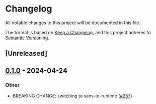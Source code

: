 # Changelog
All notable changes to this project will be documented in this file.

The format is based on [Keep a Changelog](https://keepachangelog.com/en/1.0.0/),
and this project adheres to [Semantic Versioning](https://semver.org/spec/v2.0.0.html).

## [Unreleased]

## [0.1.0](https://github.com/binhduong85/decentralized-media-server/releases/tag/media-server-utils-v0.1.0) - 2024-04-24

### Other
- BREAKING CHANGE: switching to sans-io-runtime ([#257](https://github.com/binhduong85/decentralized-media-server/pull/257))

